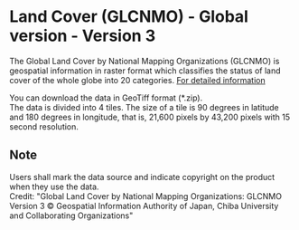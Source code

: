 # Land Cover (GLCNMO) - Global version - Version 3

The Global Land Cover by National Mapping Organizations (GLCNMO) is geospatial information in raster format which classifies the status of land cover of the whole globe into 20 categories. [For detailed information](https://globalmaps.github.io/glcnmo.html)

You can download the data in GeoTiff format (*.zip).  
The data is divided into 4 tiles. The size of a tile is 90 degrees in latitude and 180 degrees in longitude, that is, 21,600 pixels by 43,200 pixels with 15 second resolution.

## Note
Users shall mark the data source and indicate copyright on the product when they use the data.  
Credit: "Global Land Cover by National Mapping Organizations: GLCNMO Version 3 © Geospatial Information Authority of Japan, Chiba University and Collaborating Organizations"  

